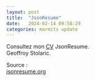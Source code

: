 ```yaml
---
layout: post
title:  "JsonResume"
date:   2024-02-14 09:58:29
categories: marmits update
---
```


Consultez mon [CV][marmits-cv] JsonResume.  
Geoffroy Stolaric.  

Source :  
[jsonresume.org][jsonresume]


[marmits]:      https://marmits.com
[marmits-cv]:   https://marmits.github.io/cv
[jsonresume]:   https://jsonresume.org

